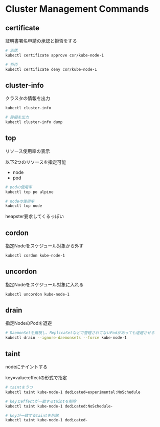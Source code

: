 
# Cluster Management Commands

## certificate

証明書署名申請の承認と拒否をする

```bash
# 承認
kubectl certificate approve csr/kube-node-1

# 拒否
kubectl certificate deny csr/kube-node-1
```

## cluster-info

クラスタの情報を出力

```bash
kubectl cluster-info

# 詳細を出力
kubectl cluster-info dump
```

## top

リソース使用率の表示


以下2つのリソースを指定可能

- node
- pod

```bash
# podの使用率
kubectl top po alpine

# nodeの使用率
kubectl top node
```

heapster要求してくるっぽい

## cordon

指定Nodeをスケジュール対象から外す

```bash
kubectl cordon kube-node-1
```

## uncordon

指定Nodeをスケジュール対象に入れる

```bash
kubectl uncordon kube-node-1
```

## drain

指定NodeのPodを退避

```bash
# DaemonSetを無視し、ReplicaSetなどで管理されてないPodがあっても退避させる
kubectl drain --ignore-daemonsets --force kube-node-1
```

## taint

nodeにテイントする

key=value:effectの形式で指定

```bash
# taintをうつ
kubectl taint kube-node-1 dedicated=experimental:NoSchedule

# keyとeffectが一致するtaintを削除
kubectl taint kube-node-1 dedicated:NoSchedule-

# keyが一致するtaintを削除
kubectl taint kube-node-1 dedicated-
```